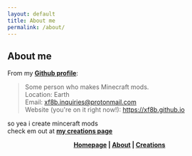 ```yaml
---
layout: default
title: About me
permalink: /about/
---
```

## About me  
From my [**Github profile**](https://www.github.com/xf8b):  
> Some person who makes Minecraft mods.  
> Location: Earth  
> Email: xf8b.inquiries@protonmail.com  
> Website (you're on it right now!): https://xf8b.github.io  

so yea i create minceraft mods  
check em out at [**my creations page**](https://xf8b.github.io/creations/)  
<p align="center">
  <strong> <a href="https://xf8b.github.io">Homepage</a> | <a href="https://xf8b.github.io/about/">About</a> | <a href="https://xf8b.github.io/creations/">Creations</a> </strong>
</p>
